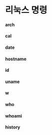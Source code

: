 # 리눅스 명령

#### arch

#### cal

#### date

#### hostname

#### id

#### uname

#### w

#### who

#### whoami

#### history



